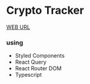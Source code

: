 # Crypto Tracker

[WEB URL](https://yurim-hgr.github.io/react_master)

### using

- Styled Components
- React Query
- React Router DOM
- Typescript
